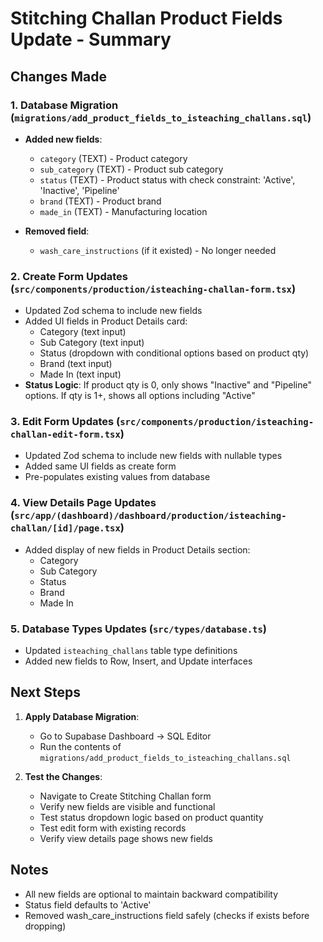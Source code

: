 # Stitching Challan Product Fields Update - Summary

## Changes Made

### 1. Database Migration (`migrations/add_product_fields_to_isteaching_challans.sql`)
- **Added new fields**:
  - `category` (TEXT) - Product category
  - `sub_category` (TEXT) - Product sub category  
  - `status` (TEXT) - Product status with check constraint: 'Active', 'Inactive', 'Pipeline'
  - `brand` (TEXT) - Product brand
  - `made_in` (TEXT) - Manufacturing location

- **Removed field**:
  - `wash_care_instructions` (if it existed) - No longer needed

### 2. Create Form Updates (`src/components/production/isteaching-challan-form.tsx`)
- Updated Zod schema to include new fields
- Added UI fields in Product Details card:
  - Category (text input)
  - Sub Category (text input)
  - Status (dropdown with conditional options based on product qty)
  - Brand (text input)
  - Made In (text input)
- **Status Logic**: If product qty is 0, only shows "Inactive" and "Pipeline" options. If qty is 1+, shows all options including "Active"

### 3. Edit Form Updates (`src/components/production/isteaching-challan-edit-form.tsx`)
- Updated Zod schema to include new fields with nullable types
- Added same UI fields as create form
- Pre-populates existing values from database

### 4. View Details Page Updates (`src/app/(dashboard)/dashboard/production/isteaching-challan/[id]/page.tsx`)
- Added display of new fields in Product Details section:
  - Category
  - Sub Category
  - Status
  - Brand
  - Made In

### 5. Database Types Updates (`src/types/database.ts`)
- Updated `isteaching_challans` table type definitions
- Added new fields to Row, Insert, and Update interfaces

## Next Steps

1. **Apply Database Migration**:
   - Go to Supabase Dashboard → SQL Editor
   - Run the contents of `migrations/add_product_fields_to_isteaching_challans.sql`

2. **Test the Changes**:
   - Navigate to Create Stitching Challan form
   - Verify new fields are visible and functional
   - Test status dropdown logic based on product quantity
   - Test edit form with existing records
   - Verify view details page shows new fields

## Notes
- All new fields are optional to maintain backward compatibility
- Status field defaults to 'Active'
- Removed wash_care_instructions field safely (checks if exists before dropping)